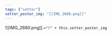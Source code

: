 ```yaml
---
tags: ["setter"]
setter_poster_img: "[[IMG_2680.png]]"
---
```

![[IMG_2680.png]]
`="!" + this.setter_poster_img`

